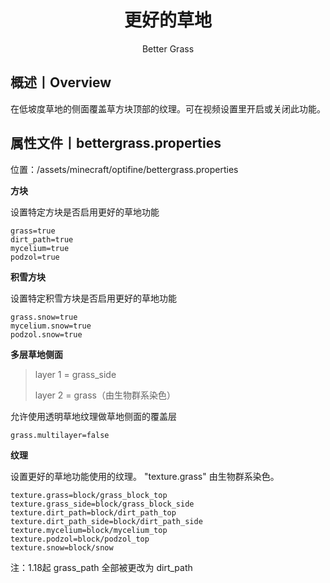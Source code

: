 <center><h1>更好的草地</h1><p>Better Grass</p></center>

## 概述丨Overview

在低坡度草地的侧面覆盖草方块顶部的纹理。可在视频设置里开启或关闭此功能。



## 属性文件丨bettergrass.properties

位置：/assets/minecraft/optifine/bettergrass.properties

**方块**

设置特定方块是否启用更好的草地功能

```properties
grass=true
dirt_path=true
mycelium=true
podzol=true
```



**积雪方块**

设置特定积雪方块是否启用更好的草地功能

```properties
grass.snow=true
mycelium.snow=true
podzol.snow=true
```



**多层草地侧面**

> layer 1 = grass_side
>
> layer 2 = grass（由生物群系染色）

允许使用透明草地纹理做草地侧面的覆盖层

```properties
grass.multilayer=false
```



**纹理**

设置更好的草地功能使用的纹理。
"texture.grass" 由生物群系染色。

```properties
texture.grass=block/grass_block_top
texture.grass_side=block/grass_block_side
texture.dirt_path=block/dirt_path_top
texture.dirt_path_side=block/dirt_path_side
texture.mycelium=block/mycelium_top
texture.podzol=block/podzol_top
texture.snow=block/snow
```



注：1.18起 grass_path 全部被更改为 dirt_path
